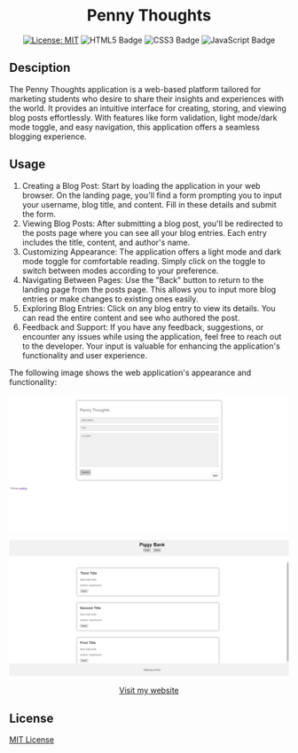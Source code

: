 <div align="center">

# Penny Thoughts

[![License: MIT](https://img.shields.io/badge/License-MIT-yellow.svg)](https://opensource.org/licenses/MIT)
![HTML5 Badge](https://img.shields.io/badge/HTML5-E34F26?logo=html5&logoColor=fff&style=flat)
![CSS3 Badge](https://img.shields.io/badge/CSS3-1572B6?logo=css3&logoColor=fff&style=flat)
 ![JavaScript Badge](https://img.shields.io/badge/JavaScript-F7DF1E?logo=javascript&logoColor=000&style=flat)

</div>

## Desciption 

The Penny Thoughts application is a web-based platform tailored for marketing students who desire to share their insights and experiences with the world. It provides an intuitive interface for creating, storing, and viewing blog posts effortlessly. With features like form validation, light mode/dark mode toggle, and easy navigation, this application offers a seamless blogging experience.

## Usage

1.  Creating a Blog Post: Start by loading the application in your web browser. On the landing page, you'll find a form prompting you to input your username, blog title, and content. Fill in these details and submit the form.
2.  Viewing Blog Posts: After submitting a blog post, you'll be redirected to the posts page where you can see all your blog entries. Each entry includes the title, content, and author's name.
3.  Customizing Appearance: The application offers a light mode and dark mode toggle for comfortable reading. Simply click on the toggle to switch between modes according to your preference.
4.  Navigating Between Pages: Use the "Back" button to return to the landing page from the posts page. This allows you to input more blog entries or make changes to existing ones easily.
5.  Exploring Blog Entries: Click on any blog entry to view its details. You can read the entire content and see who authored the post.
6.  Feedback and Support: If you have any feedback, suggestions, or encounter any issues while using the application, feel free to reach out to the developer. Your input is valuable for enhancing the application's functionality and user experience.

The following image shows the web application's appearance and functionality: 

<div align="center">

![alt text](assets/images/screenshot.png)

![alt text](assets/images/screenshot1.png)


[Visit my website](https://haartmuhn.github.io/penny-thoughts/)

</div>

## License 

[MIT License](https://opensource.org/licenses/MIT)